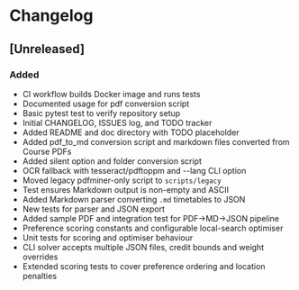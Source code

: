 # Changelog

## [Unreleased]
### Added
- CI workflow builds Docker image and runs tests
- Documented usage for pdf conversion script
- Basic pytest test to verify repository setup
- Initial CHANGELOG, ISSUES log, and TODO tracker
- Added README and doc directory with TODO placeholder
- Added pdf_to_md conversion script and markdown files converted from Course PDFs
- Added silent option and folder conversion script
- OCR fallback with tesseract/pdftoppm and --lang CLI option
- Moved legacy pdfminer-only script to `scripts/legacy`
- Test ensures Markdown output is non-empty and ASCII
- Added Markdown parser converting `.md` timetables to JSON
- New tests for parser and JSON export
- Added sample PDF and integration test for PDF→MD→JSON pipeline
- Preference scoring constants and configurable local-search optimiser
- Unit tests for scoring and optimiser behaviour
- CLI solver accepts multiple JSON files, credit bounds and weight overrides
- Extended scoring tests to cover preference ordering and location penalties
